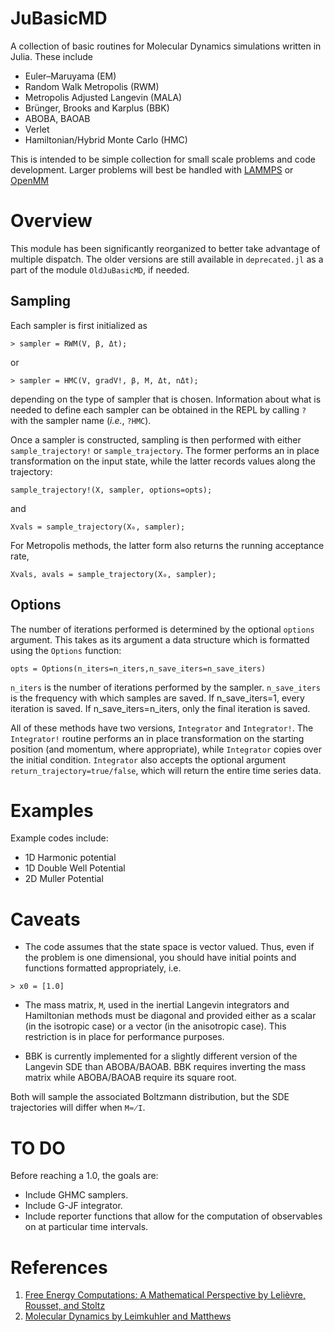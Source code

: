 # JuBasicMD
A collection of basic routines for Molecular Dynamics simulations written in Julia.  These include
* Euler–Maruyama (EM)
* Random Walk Metropolis (RWM)
* Metropolis Adjusted Langevin (MALA)
* Brünger, Brooks and Karplus (BBK)
* ABOBA, BAOAB
* Verlet
* Hamiltonian/Hybrid Monte Carlo (HMC)

This is intended to be simple collection for small scale problems and code
development.  Larger problems will best be handled with
[LAMMPS](https://lammps.sandia.gov/) or [OpenMM](http://openmm.org/)

# Overview
This module has been significantly reorganized to better take advantage of
multiple dispatch.  The older versions are still available in `deprecated.jl` as a part of the module `OldJuBasicMD`, if needed.

## Sampling
Each sampler is first initialized as
```
> sampler = RWM(V, β, Δt);
```
or
```
> sampler = HMC(V, gradV!, β, M, Δt, nΔt);
```
depending on the type of sampler that is chosen.  Information about what is needed to define each sampler can be obtained in the REPL by calling `?` with the sampler name (_i.e._, `?HMC`).

Once a sampler is constructed, sampling is then performed with either `sample_trajectory!` or `sample_trajectory`.  The former performs an in place transformation on the input state, while the latter records values along the trajectory:
```
sample_trajectory!(X, sampler, options=opts);
```
and
```
Xvals = sample_trajectory(X₀, sampler);
```
For Metropolis methods, the latter form also returns the running acceptance rate,
```
Xvals, avals = sample_trajectory(X₀, sampler);
```

## Options
The number of iterations performed is determined by the optional `options`
argument.  This takes as its argument a data structure which is formatted using
the `Options` function:
```
opts = Options(n_iters=n_iters,n_save_iters=n_save_iters)
```
`n_iters` is the number of iterations performed by the sampler.  `n_save_iters`
is the frequency with which samples are saved.    If n_save_iters=1, every
iteration is saved.  If n_save_iters=n_iters, only the final iteration is saved.


All of these methods have two versions, `Integrator` and `Integrator!`.  The `Integrator!` routine performs an in place transformation on the starting position (and momentum, where appropriate), while `Integrator` copies over the initial condition.  `Integrator` also accepts the optional argument `return_trajectory=true/false`, which will return the entire time series data.

# Examples
Example codes include:

* 1D Harmonic potential
* 1D Double Well Potential
* 2D Muller Potential

# Caveats
* The code assumes that the state space is vector valued.  Thus, even if the problem is one dimensional, you should have initial points and functions formatted appropriately, i.e.
```
> x0 = [1.0]
```

* The mass matrix, `M`, used in the inertial Langevin integrators and Hamiltonian methods must be diagonal and provided either as a scalar (in the isotropic case) or a vector (in the anisotropic case).  This restriction is in place for performance purposes.

* BBK is currently implemented for a slightly different version of the Langevin SDE than ABOBA/BAOAB.  BBK requires inverting the mass matrix while ABOBA/BAOAB require its square root.

Both will sample the associated Boltzmann distribution, but the SDE trajectories will differ when `M≂̸I`.

# TO DO
Before reaching a 1.0, the goals are:
* Include GHMC samplers.  
* Include G-JF integrator.
* Include reporter functions that allow for the computation of observables on at particular time intervals.  

# References

1. [Free Energy Computations: A Mathematical Perspective by Lelièvre, Rousset, and Stoltz](https://www.worldscientific.com/worldscibooks/10.1142/P579)
2. [Molecular Dynamics by Leimkuhler and Matthews](https://www.springer.com/gp/book/9783319163741)
